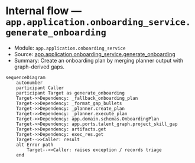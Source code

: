 # Internal flow — `app.application.onboarding_service.generate_onboarding`

- Module: `app.application.onboarding_service`
- Source: [app.application.onboarding_service.generate_onboarding](../Src/backend/app/application/onboarding_service.py#L20)
- Summary: Create an onboarding plan by merging planner output with graph-derived gaps.

```mermaid
sequenceDiagram
    autonumber
    participant Caller
    participant Target as generate_onboarding
    Target->>Dependency: _fallback_onboarding_plan
    Target->>Dependency: _format_gap_bullets
    Target->>Dependency: _planner.create_plan
    Target->>Dependency: _planner.execute_plan
    Target->>Dependency: app.domain.schemas.OnboardingPlan
    Target->>Dependency: app.ports.talent_graph.project_skill_gap
    Target->>Dependency: artifacts.get
    Target->>Dependency: exec_res.get
    Target-->>Caller: result
    alt Error path
        Target-->>Caller: raises exception / records triage
    end
```